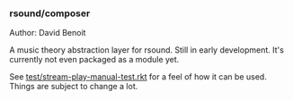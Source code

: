 ### rsound/composer
Author: David Benoit

A music theory abstraction layer for rsound.  Still in early development. 
It's currently not even packaged as a module yet.

See [test/stream-play-manual-test.rkt](https://github.com/benoid/RSound/blob/master/rsound/composer/test/stream-play-manual-test.rkt) for a 
feel of how it can be used.  Things are subject to change a lot.
